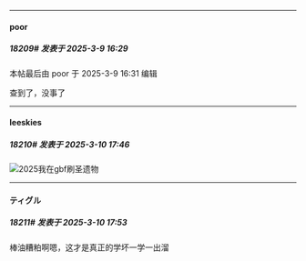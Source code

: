 ﻿
*****

####  poor  
##### 18209#       发表于 2025-3-9 16:29

 本帖最后由 poor 于 2025-3-9 16:31 编辑 

查到了，没事了


*****

####  leeskies  
##### 18210#       发表于 2025-3-10 17:46

<img src="https://static.saraba1st.com/image/smiley/face2017/076.png" referrerpolicy="no-referrer">2025我在gbf刷圣遗物


*****

####  ティグル  
##### 18211#       发表于 2025-3-10 17:53

棒油糟粕啊嗯，这才是真正的学坏一学一出溜

